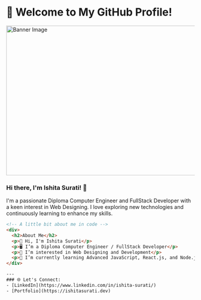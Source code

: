 # 🌟 Welcome to My GitHub Profile!

<img src="https://user-images.githubusercontent.com/74038190/212750155-3ceddfbd-19d3-40a3-87af-8d329c8323c4.gif" alt="Banner Image" width="800" height="400"> <!-- Adjust the width and height as needed -->


### Hi there, I'm Ishita Surati! 👋

I'm a passionate Diploma Computer Engineer and FullStack Developer with a keen interest in Web Designing. I love exploring new technologies and continuously learning to enhance my skills.

```html
<!-- A little bit about me in code -->
<div>
  <h2>About Me</h2>
  <p>👋 Hi, I'm Ishita Surati</p>
  <p>🖥️ I’m a Diploma Computer Engineer / FullStack Developer</p>
  <p>👀 I’m interested in Web Designing and Development</p>
  <p>🌱 I’m currently learning Advanced JavaScript, React.js, and Node.js</p>
</div>

---
### 🌐 Let's Connect:
- [LinkedIn](https://www.linkedin.com/in/ishita-surati/)
- [Portfolio](https://ishitasurati.dev)
